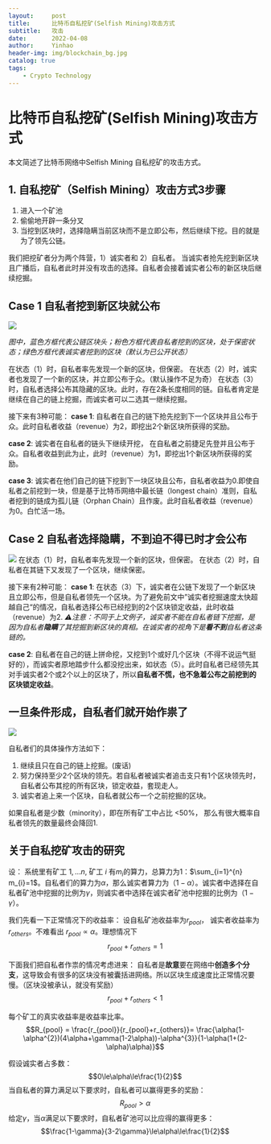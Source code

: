 ```yaml
---
layout:     post
title:      比特币自私挖矿(Selfish Mining)攻击方式
subtitle:   攻击
date:       2022-04-08
author:     Yinhao
header-img: img/blockchain_bg.jpg
catalog: true
tags:
    - Crypto Technology
---
```


# 比特币自私挖矿(Selfish Mining)攻击方式
本文简述了比特币网络中Selfish Mining 自私挖矿的攻击方式。

## 1. 自私挖矿（Selfish Mining）攻击方式3步骤
1. 进入一个矿池
2. 偷偷地开辟一条分叉
3. 当挖到区块时，选择隐瞒当前区块而不是立即公布，然后继续下挖。目的就是为了领先公链。


我们把挖矿者分为两个阵营，1）诚实者和 2）自私者。
当诚实者抢先挖到新区块且广播后，自私者此时并没有攻击的选择。自私者会接着诚实者公布的新区块后继续挖掘。

## Case 1 自私者挖到新区块就公布
![](https://github.com/YinhaoDeng/yinhao.github.io/blob/master/img/Selfish_case1.png)

*图中，蓝色方框代表公链区块头；粉色方框代表自私者挖到的区块，处于保密状态；绿色方框代表诚实者挖到的区块（默认为已公开状态）*

在状态（1）时，自私者率先发现一个新的区块，但保密。
在状态（2）时，诚实者也发现了一个新的区块，并立即公布于众。（默认操作不足为奇）
在状态（3）时，自私者选择公布其隐藏的区块。此时，存在2条长度相同的链。自私者肯定是继续在自己的链上挖掘，而诚实者可以二选其一继续挖掘。

接下来有3种可能：
**case 1**: 自私者在自己的链下抢先挖到下一个区块并且公布于众。此时自私者收益（revenue）为2，即挖出2个新区块所获得的奖励。

**case 2**: 诚实者在自私者的链头下继续开挖， 在自私者之前捷足先登并且公布于众。自私者收益到此为止，此时（revenue）为1，即挖出1个新区块所获得的奖励。

**case 3**: 诚实者在他们自己的链下挖到下一块区块且公布，自私者收益为0.即使自私者之前挖到一块，但是基于比特币网络中最长链（longest chain）准则，自私者挖到的链成为孤儿链（Orphan Chain）且作废。此时自私者收益（revenue）为0。白忙活一场。


## Case 2 自私者选择隐瞒，不到迫不得已时才会公布
![](https://github.com/YinhaoDeng/yinhao.github.io/blob/master/img/Selfish_case1.png)
在状态（1）时，自私者率先发现一个新的区块，但保密。
在状态（2）时，自私者在其链下又发现了一个区块，继续保密。

接下来有2种可能：
**case 1**: 在状态（3）下，诚实者在公链下发现了一个新区块且立即公布，但是自私者领先一个区块。为了避免前文中”诚实者挖掘速度太快超越自己“的情况，自私者选择公布已经挖到的2个区块锁定收益，此时收益（revenue）为2.
*⚠️注意：不同于上文例子，诚实者不能在自私者链下挖掘，是因为自私者**隐瞒**了其挖掘到新区块的真相。在诚实者的视角下是**看不到**自私者这条链的。*

**case 2**: 自私者在自己的链上拼命挖，又挖到1个或好几个区块（不得不说运气挺好的），而诚实者原地踏步什么都没挖出来，如状态（5）。此时自私者已经领先其对手诚实者2个或2个以上的区块了，所以**自私者不慌，也不急着公布之前挖到的区块锁定收益**。


## 一旦条件形成，自私者们就开始作祟了
![](https://github.com/YinhaoDeng/yinhao.github.io/blob/master/img/Selfish_case2.png)

自私者们的具体操作方法如下：
1. 继续且只在自己的链上挖掘。(废话)
2. 努力保持至少2个区块的领先。若自私者被诚实者追击支只有1个区块领先时，自私者公布其挖的所有区块，锁定收益，套现走人。
3. 诚实者追上来一个区块，自私者就公布一个之前挖掘的区块。

如果自私者是少数（minority），即在所有矿工中占比 <50%， 那么有很大概率自私者领先的数量最终会降回1.


## 关于自私挖矿攻击的研究
设：
系统里有矿工 $1,...n$, 矿工 $i$ 有$m_{i}$的算力，总算力为1：$\sum_{i=1}^{n} m_{i}=1$。自私者们的算力为$\alpha$，那么诚实者算力为$（1-\alpha）$。诚实者中选择在自私者矿池中挖掘的比例为$\gamma$，则诚实者中选择在诚实者矿池中挖掘的比例为$（1-\gamma）$。

我们先看一下正常情况下的收益率：
设自私矿池收益率为$r_{pool}$， 诚实者收益率为$r_{others}$。不难看出 $r_{pool} \propto \alpha$。理想情况下$$r_{pool} +r_{others}=1$$

下面我们把自私者作祟的情况考虑进来：
自私者是**故意**要在网络中**创造多个分支**，这导致会有很多的区块没有被囊括进网络。所以区块生成速度比正常情况要慢。（区块没被承认，就没有奖励）
$$r_{pool} +r_{others}<1$$ 


每个矿工的真实收益率是收益率比率。
$$R_{pool} = \frac{r_{pool}}{r_{pool}+r_{others}}= \frac{\alpha(1-\alpha^{2})(4\alpha+\gamma(1-2\alpha))-\alpha^{3}}{1-\alpha(1+(2-\alpha)\alpha)}$$

假设诚实者占多数： 
$$0\le\alpha\le\frac{1}{2}$$
当自私者的算力满足以下要求时，自私者可以赢得更多的奖励： 
$$R_{pool}>\alpha$$
给定$\gamma$，当$\alpha$满足以下要求时，自私者矿池可以比应得的赢得更多：  
$$\frac{1-\gamma}{3-2\gamma}\le\alpha\le\frac{1}{2}$$